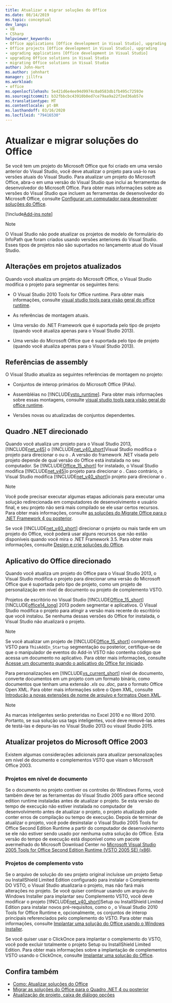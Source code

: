 ```yaml
---
title: Atualizar e migrar soluções do Office
ms.date: 08/14/2019
ms.topic: conceptual
dev_langs:
- VB
- CSharp
helpviewer_keywords:
- Office applications [Office development in Visual Studio], upgrading
- Office projects [Office development in Visual Studio], upgrading
- upgrading applications [Office development in Visual Studio]
- upgrading Office solutions in Visual Studio
- migrating Office solutions in Visual Studio
author: John-Hart
ms.author: johnhart
manager: jillfra
ms.workload:
- office
ms.openlocfilehash: 5e421d6e4ee94d9974c0a0583db1fb495c72593e
ms.sourcegitcommit: b32fbbcbc43910b0ed7ce79aa9a22f2ed36ab57e
ms.translationtype: MT
ms.contentlocale: pt-BR
ms.lasthandoff: 03/16/2020
ms.locfileid: "79416530"
---
```

# <a name="upgrade-and-migrate-office-solutions"></a>Atualizar e migrar soluções do Office
  Se você tem um projeto do Microsoft Office que foi criado em uma versão anterior do Visual Studio, você deve atualizar o projeto para usá-lo nas versões atuais do Visual Studio. Para atualizar um projeto do Microsoft Office, abra-o em uma versão do Visual Studio que inclui as ferramentas de desenvolvedor do Microsoft Office. Para obter mais informações sobre as versões do Visual Studio que incluem as ferramentas de desenvolvedor do Microsoft Office, consulte [Configurar um computador para desenvolver soluções do Office](../vsto/configuring-a-computer-to-develop-office-solutions.md).

[!include[Add-ins note](includes/addinsnote.md)]

> [!NOTE]
> O Visual Studio não pode atualizar os projetos de modelo de formulário do InfoPath que foram criados usando versões anteriores do Visual Studio. Esses tipos de projetos não são suportados no lançamento atual do Visual Studio.

## <a name="changes-to-upgraded-projects"></a>Alterações em projetos atualizados
 Quando você atualiza um projeto do Microsoft Office, o Visual Studio modifica o projeto para segmentar os seguintes itens:

- O Visual Studio 2010 Tools for Office runtime. Para obter mais informações, consulte [visual studio tools para visão geral do office runtime](../vsto/visual-studio-tools-for-office-runtime-overview.md).

- As referências de montagem atuais.

- Uma versão do .NET Framework que é suportada pelo tipo de projeto (quando você atualiza apenas para o Visual Studio 2013).

- Uma versão do Microsoft Office que é suportada pelo tipo de projeto (quando você atualiza apenas para o Visual Studio 2013).

## <a name="assembly-references"></a>Referências de assembly
 O Visual Studio atualiza as seguintes referências de montagem no projeto:

- Conjuntos de interop primários do Microsoft Office (PIAs).

- Assembléias no [!INCLUDE[vsto_runtime](../vsto/includes/vsto-runtime-md.md)]. Para obter mais informações sobre essas montagens, consulte [visual studio tools para visão geral do office runtime](../vsto/visual-studio-tools-for-office-runtime-overview.md).

- Versões novas ou atualizadas de conjuntos dependentes.

## <a name="targeted-net-framework"></a>Quadro .NET direcionado
 Quando você atualiza um projeto para o Visual Studio 2013, [!INCLUDE[net_v45](../vsto/includes/net-v45-md.md)] o [!INCLUDE[net_v40_short](../sharepoint/includes/net-v40-short-md.md)]Visual Studio modifica o projeto para direcionar o ou o . A versão do framework .NET visada pelo projeto depende de qual versão do Office está instalada no seu computador. Se [!INCLUDE[Office_15_short](../vsto/includes/office-15-short-md.md)] for instalado, o Visual Studio modifica [!INCLUDE[net_v45](../vsto/includes/net-v45-md.md)]o projeto para direcionar o . Caso contrário, o Visual Studio modifica [!INCLUDE[net_v40_short](../sharepoint/includes/net-v40-short-md.md)]o projeto para direcionar o .

> [!NOTE]
> Você pode precisar executar algumas etapas adicionais para executar uma solução redirecionada em computadores de desenvolvimento e usuário final, e seu projeto não será mais compilado se ele usar certos recursos. Para obter mais informações, consulte [as soluções do Migrate Office para o .NET Framework 4 ou posterior](../vsto/migrating-office-solutions-to-the-dotnet-framework-4-or-later.md).

 Se você [!INCLUDE[net_v40_short](../sharepoint/includes/net-v40-short-md.md)] direcionar o projeto ou mais tarde em um projeto do Office, você poderá usar alguns recursos que não estão disponíveis quando você mira o .NET Framework 3.5. Para obter mais informações, consulte [Design e crie soluções do Office](../vsto/designing-and-creating-office-solutions.md).

## <a name="targeted-office-application"></a>Aplicativo do Office direcionado
 Quando você atualiza um projeto do Office para o Visual Studio 2013, o Visual Studio modifica o projeto para direcionar uma versão do Microsoft Office que é suportada pelo tipo de projeto, como um projeto de personalização em nível de documento ou projeto de complemento VSTO.

 Projetos de escritório no Visual Studio [!INCLUDE[Office_15_short](../vsto/includes/office-15-short-md.md)] [!INCLUDE[office14_long](../vsto/includes/office14-long-md.md)] 2013 podem segmentar e aplicativos. O Visual Studio modifica o projeto para atingir a versão mais recente do escritório que você instalou. Se nenhuma dessas versões do Office for instalada, o Visual Studio não atualizará o projeto.

> [!NOTE]
> Se você atualizar um projeto de [!INCLUDE[Office_15_short](../vsto/includes/office-15-short-md.md)] complemento VSTO para `ThisAddIn_Startup` segmentação ou posterior, certifique-se de que o manipulador de eventos do Add-in VSTO não contenha código que acessa um documento no aplicativo. Para obter mais informações, consulte [Acesse um documento quando o aplicativo do Office for iniciado](../vsto/programming-vsto-add-ins.md#AccessingDocuments).

 Para personalizações em [!INCLUDE[vs_current_short](../sharepoint/includes/vs-current-short-md.md)] nível de documento, converte documentos em um projeto com um formato binário, como documentos que tenham uma extensão *.xls* ou *.doc,* para o formato Office Open XML. Para obter mais informações sobre o Open XML, consulte [Introdução a novas extensões de nome de arquivo e formatos Open XML](https://support.office.com/en-nz/article/Introduction-to-new-file-name-extensions-eca81dcb-5626-4e5b-8362-524d13ae4ec1).

> [!NOTE]
> As marcas inteligentes serão preteridas no Excel 2010 e no Word 2010. Portanto, se sua solução usa tags inteligentes, você deve removê-las antes de testá-las e depura-las no Visual Studio 2013 ou visual Studio 2015.

## <a name="upgrade-microsoft-office-2003-projects"></a>Atualizar projetos do Microsoft Office 2003
 Existem algumas considerações adicionais para atualizar personalizações em nível de documento e complementos VSTO que visam o Microsoft Office 2003.

### <a name="document-level-projects"></a>Projetos em nível de documento
 Se o documento no projeto contiver os controles do Windows Forms, você também deve ter as ferramentas do Visual Studio 2005 para office second edition runtime instaladas antes de atualizar o projeto. Se esta versão do tempo de execução não estiver instalada no computador de desenvolvimento antes de atualizar o projeto, o projeto atualizado pode conter erros de compilação ou tempo de execução. Depois de terminar de atualizar o projeto, você pode desinstalar o Visual Studio 2005 Tools for Office Second Edition Runtime a partir do computador de desenvolvimento se ele não estiver sendo usado por nenhuma outra solução do Office. Esta versão do tempo de execução está disponível como um pacote avermelhado do Microsoft Download Center no [Microsoft Visual Studio 2005 Tools for Office Second Edition Runtime (VSTO 2005 SE) (x86)](https://www.microsoft.com/download/details.aspx?id=2392).

### <a name="vsto-add-in-projects"></a>Projetos de complemento vsto
 Se o arquivo de solução do seu projeto original incluísse um projeto Setup ou InstallShield Limited Edition configurado para instalar o Complemento DO VSTO, o Visual Studio atualizaria o projeto, mas não fará mais alterações no projeto. Se você quiser continuar usando um arquivo do Windows Installer para implantar seu Complemento VSTO, você deve modificar o projeto [!INCLUDE[net_v40_short](../sharepoint/includes/net-v40-short-md.md)]Setup ou InstallShield Limited Edition para instalar novos pré-requisitos, como o , o Visual Studio 2010 Tools for Office Runtime e, opcionalmente, os conjuntos de interop principais referenciados pelo complemento do VSTO. Para obter mais informações, consulte [Implantar uma solução do Office usando o Windows Installer](../vsto/deploying-a-vsto-solution-by-using-windows-installer.md).

 Se você quiser usar o ClickOnce para implantar o complemento do VSTO, você pode excluir totalmente o projeto Setup ou InstallShield Limited Edition. Para obter mais informações sobre a implantação de complementos VSTO usando o ClickOnce, consulte [Implantar uma solução do Office](../vsto/deploying-an-office-solution.md).

## <a name="see-also"></a>Confira também
- [Como: Atualizar soluções do Office](https://msdn.microsoft.com/a269e539-b717-4680-a568-2152b070347e)
- [Migrar as soluções do Office para o Quadro .NET 4 ou posterior](../vsto/migrating-office-solutions-to-the-dotnet-framework-4-or-later.md)
- [Atualização de projeto, caixa de diálogo opções](../vsto/project-upgrade-options-dialog-box.md)
